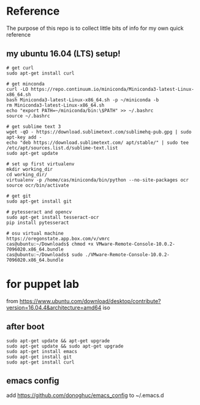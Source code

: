 # Reference 
The purpose of this repo is to collect little bits of info for my own quick reference

## my ubuntu 16.04 (LTS) setup! 
```
# get curl
sudo apt-get install curl

# get minconda
curl -LO https://repo.continuum.io/miniconda/Miniconda3-latest-Linux-x86_64.sh
bash Miniconda3-latest-Linux-x86_64.sh -p ~/miniconda -b
rm Miniconda3-latest-Linux-x86_64.sh 
echo "export PATH=~/miniconda/bin:\$PATH" >> ~/.bashrc
source ~/.bashrc

# get sublime text 3
wget -qO - https://download.sublimetext.com/sublimehq-pub.gpg | sudo apt-key add -
echo "deb https://download.sublimetext.com/ apt/stable/" | sudo tee /etc/apt/sources.list.d/sublime-text.list
sudo apt-get update

# set up first virtualenv
mkdir working_dir
cd working_dir/
virtualenv -p /home/cas/miniconda/bin/python --no-site-packages ocr
source ocr/bin/activate

# get git
sudo apt-get install git

# pytesseract and opencv 
sudo apt-get install tesseract-ocr
pip install pytesseract

# osu virtual machine
https://oregonstate.app.box.com/v/vmrc
cas@ubuntu:~/Downloads$ chmod +x VMware-Remote-Console-10.0.2-7096020.x86_64.bundle 
cas@ubuntu:~/Downloads$ sudo ./VMware-Remote-Console-10.0.2-7096020.x86_64.bundle
```

# for puppet lab
from https://www.ubuntu.com/download/desktop/contribute?version=16.04.4&architecture=amd64 iso
## after boot
```
sudo apt-get update && apt-get upgrade
sudo apt-get update && sudo apt-get upgrade
sudo apt-get install emacs
sudo apt-get install git
sudo apt-get install curl
```
## emacs config
add https://github.com/donoghuc/emacs_config to ~/.emacs.d
